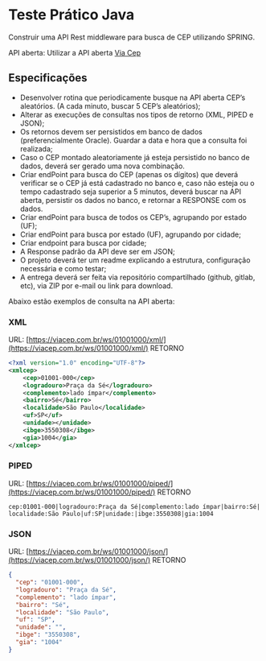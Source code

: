 # Teste Prático Java

Construir uma API Rest middleware para busca de CEP utilizando SPRING.

API aberta: Utilizar a API aberta [Via Cep](https://viacep.com.br/)

## Especificações
 - Desenvolver rotina que periodicamente busque na API aberta CEP’s aleatórios. (A cada minuto, buscar 5 CEP’s aleatórios);
 - Alterar as execuções de consultas nos tipos de retorno (XML, PIPED e JSON); 
 - Os retornos devem ser persistidos em banco de dados (preferencialmente Oracle). Guardar a data e hora que a consulta foi realizada;
 - Caso o CEP montado aleatoriamente já esteja persistido no banco de dados, deverá ser gerado uma nova combinação.
 - Criar endPoint para busca do CEP (apenas os dígitos) que deverá verificar se o CEP já está cadastrado no banco e, caso não esteja ou o tempo cadastrado seja superior a 5 minutos, deverá buscar na API aberta, persistir os dados no banco, e retornar a RESPONSE com os dados.
 - Criar endPoint para busca de todos os CEP’s, agrupando por estado (UF);
 - Criar endPoint para busca por estado (UF), agrupando por cidade;
 - Criar endpoint para busca por cidade;
 - A Response padrão da API deve ser em JSON;
 - O projeto deverá ter um readme explicando a estrutura, configuração necessária e como testar;
 - A entrega deverá ser feita via repositório compartilhado (github, gitlab, etc), via ZIP por e-mail ou link para download.

Abaixo estão exemplos de consulta na API aberta:
### XML
URL: [https://viacep.com.br/ws/01001000/xml/](https://viacep.com.br/ws/01001000/xml/)
RETORNO
```xml
<?xml version="1.0" encoding="UTF-8"?>
<xmlcep>
    <cep>01001-000</cep>
    <logradouro>Praça da Sé</logradouro>
    <complemento>lado ímpar</complemento>
    <bairro>Sé</bairro>
    <localidade>São Paulo</localidade>
    <uf>SP</uf>
    <unidade></unidade>
    <ibge>3550308</ibge>
    <gia>1004</gia>
</xmlcep>
```
### PIPED
URL: [https://viacep.com.br/ws/01001000/piped/](https://viacep.com.br/ws/01001000/piped/)
RETORNO
```
cep:01001-000|logradouro:Praça da Sé|complemento:lado ímpar|bairro:Sé|
localidade:São Paulo|uf:SP|unidade:|ibge:3550308|gia:1004
```
### JSON
URL: [https://viacep.com.br/ws/01001000/json/](https://viacep.com.br/ws/01001000/json/)
RETORNO
```json
{
  "cep": "01001-000",
  "logradouro": "Praça da Sé",
  "complemento": "lado ímpar",
  "bairro": "Sé",
  "localidade": "São Paulo",
  "uf": "SP",
  "unidade": "",
  "ibge": "3550308",
  "gia": "1004"
}
```
